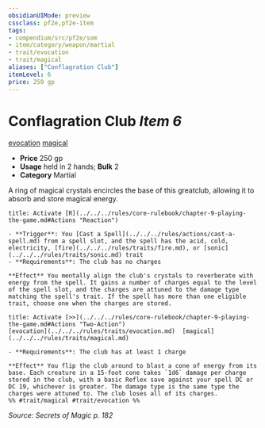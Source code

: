 ```yaml
---
obsidianUIMode: preview
cssclass: pf2e,pf2e-item
tags:
- compendium/src/pf2e/som
- item/category/weapon/martial
- trait/evocation
- trait/magical
aliases: ["Conflagration Club"]
itemLevel: 6
price: 250 gp
---
```

# Conflagration Club *Item 6*  
[evocation](../../../rules/traits/evocation.md)  [magical](../../../rules/traits/magical.md)  

- **Price** 250 gp
- **Usage** held in 2 hands; **Bulk** 2
- **Category** Martial

A ring of magical crystals encircles the base of this greatclub, allowing it to absorb and store magical energy.

```ad-embed-ability
title: Activate [R](../../../rules/core-rulebook/chapter-9-playing-the-game.md#Actions "Reaction")

- **Trigger**: You [Cast a Spell](../../../rules/actions/cast-a-spell.md) from a spell slot, and the spell has the acid, cold, electricity, [fire](../../../rules/traits/fire.md), or [sonic](../../../rules/traits/sonic.md) trait
- **Requirements**: The club has no charges

**Effect** You mentally align the club's crystals to reverberate with energy from the spell. It gains a number of charges equal to the level of the spell slot, and the charges are attuned to the damage type matching the spell's trait. If the spell has more than one eligible trait, choose one when the charges are stored.
```

```ad-embed-ability
title: Activate [>>](../../../rules/core-rulebook/chapter-9-playing-the-game.md#Actions "Two-Action")
[evocation](../../../rules/traits/evocation.md)  [magical](../../../rules/traits/magical.md)  

- **Requirements**: The club has at least 1 charge

**Effect** You flip the club around to blast a cone of energy from its base. Each creature in a 15-foot cone takes `1d6` damage per charge stored in the club, with a basic Reflex save against your spell DC or DC 19, whichever is greater. The damage type is the same type the charges were attuned to. The club loses all of its charges.  
%% #trait/magical #trait/evocation %%
```

*Source: Secrets of Magic p. 182*
